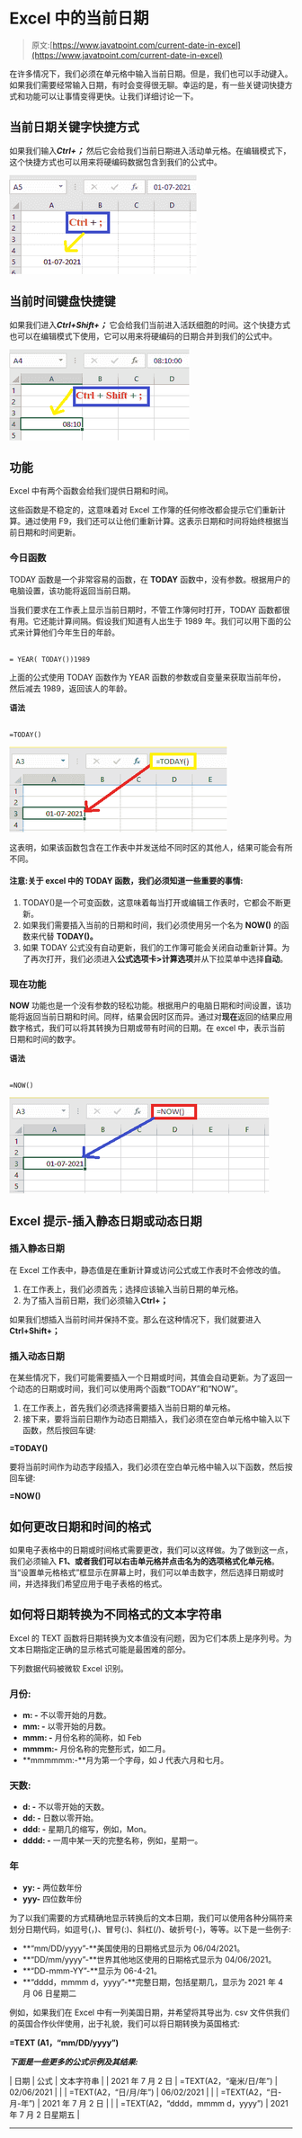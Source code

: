 # Excel 中的当前日期

> 原文:[https://www.javatpoint.com/current-date-in-excel](https://www.javatpoint.com/current-date-in-excel)

在许多情况下，我们必须在单元格中输入当前日期。但是，我们也可以手动键入。如果我们需要经常输入日期，有时会变得很无聊。幸运的是，有一些关键词快捷方式和功能可以让事情变得更快。让我们详细讨论一下。

## 当前日期关键字快捷方式

如果我们输入***Ctrl+；*** 然后它会给我们当前日期进入活动单元格。在编辑模式下，这个快捷方式也可以用来将硬编码数据包含到我们的公式中。

![Current Date in Excel](img/1af5958e822272acd588045578710d1f.png)

## 当前时间键盘快捷键

如果我们进入***Ctrl+Shift+；*** 它会给我们当前进入活跃细胞的时间。这个快捷方式也可以在编辑模式下使用，它可以用来将硬编码的日期合并到我们的公式中。

![Current Date in Excel](img/3e6fd61c0e480b7eb0e316d068f20864.png)

## 功能

Excel 中有两个函数会给我们提供日期和时间。

这些函数是不稳定的，这意味着对 Excel 工作簿的任何修改都会提示它们重新计算。通过使用 F9，我们还可以让他们重新计算。这表示日期和时间将始终根据当前日期和时间更新。

### 今日函数

TODAY 函数是一个非常容易的函数，在 **TODAY** 函数中，没有参数。根据用户的电脑设置，该功能将返回当前日期。

当我们要求在工作表上显示当前日期时，不管工作簿何时打开，TODAY 函数都很有用。它还能计算间隔。假设我们知道有人出生于 1989 年。我们可以用下面的公式来计算他们今年生日的年龄。

```

= YEAR( TODAY())1989

```

上面的公式使用 TODAY 函数作为 YEAR 函数的参数或自变量来获取当前年份，然后减去 1989，返回该人的年龄。

**语法**

```

=TODAY()

```

![Current Date in Excel](img/59b641a215a1ee6a62b6ccff94aeeb06.png)

这表明，如果该函数包含在工作表中并发送给不同时区的其他人，结果可能会有所不同。

#### 注意:关于 excel 中的 TODAY 函数，我们必须知道一些重要的事情:

1.  TODAY()是一个可变函数，这意味着每当打开或编辑工作表时，它都会不断更新。
2.  如果我们需要插入当前的日期和时间，我们必须使用另一个名为 **NOW()** 的函数来代替 **TODAY()。**
3.  如果 TODAY 公式没有自动更新，我们的工作簿可能会关闭自动重新计算。为了再次打开，我们必须进入**公式选项卡>计算选项**并从下拉菜单中选择**自动**。

### 现在功能

**NOW** 功能也是一个没有参数的轻松功能。根据用户的电脑日期和时间设置，该功能将返回当前日期和时间。同样，结果会因时区而异。通过对**现在**返回的结果应用数字格式，我们可以将其转换为日期或带有时间的日期。在 excel 中，表示当前日期和时间的数字。

**语法**

```

=NOW()

```

![Current Date in Excel](img/1144cf440248681082b5786e06b7ec8b.png)

## Excel 提示-插入静态日期或动态日期

### 插入静态日期

在 Excel 工作表中，静态值是在重新计算或访问公式或工作表时不会修改的值。

1.  在工作表上，我们必须首先；选择应该输入当前日期的单元格。
2.  为了插入当前日期，我们必须输入**Ctrl+；**

如果我们想插入当前时间并保持不变。那么在这种情况下，我们就要进入**Ctrl+Shift+；**

### 插入动态日期

在某些情况下，我们可能需要插入一个日期或时间，其值会自动更新。为了返回一个动态的日期或时间，我们可以使用两个函数“TODAY”和“NOW”。

1.  在工作表上，首先我们必须选择需要插入当前日期的单元格。
2.  接下来，要将当前日期作为动态日期插入，我们必须在空白单元格中输入以下函数，然后按回车键:

**=TODAY()**

要将当前时间作为动态字段插入，我们必须在空白单元格中输入以下函数，然后按回车键:

**=NOW()**

## 如何更改日期和时间的格式

如果电子表格中的日期或时间格式需要更改，我们可以这样做。为了做到这一点，我们必须输入 **F1、**或者我们可以右击单元格并点击名为**的选项格式化单元格**。当“设置单元格格式”框显示在屏幕上时，我们可以单击数字，然后选择日期或时间，并选择我们希望应用于电子表格的格式。

## 如何将日期转换为不同格式的文本字符串

Excel 的 TEXT 函数将日期转换为文本值没有问题，因为它们本质上是序列号。为文本日期指定正确的显示格式可能是最困难的部分。

下列数据代码被微软 Excel 识别。

### 月份:

*   **m: -** 不以零开始的月数。
*   **mm: -** 以零开始的月数。
*   **mmm: -** 月份名称的简称，如 Feb
*   **mmmm:-** 月份名称的完整形式，如二月。
*   **mmmmmm:-**月为第一个字母，如 J 代表六月和七月。

### 天数:

*   **d: -** 不以零开始的天数。
*   **dd: -** 日数以零开始。
*   **ddd: -** 星期几的缩写，例如，Mon。
*   **dddd: -** 一周中某一天的完整名称，例如，星期一。

### 年

*   **yy: -** 两位数年份
*   **yyy-** 四位数年份

为了以我们需要的方式精确地显示转换后的文本日期，我们可以使用各种分隔符来划分日期代码，如逗号(，)、冒号(:)、斜杠(/)、破折号(-)，等等。以下是一些例子:

*   **“mm/DD/yyyy”-**美国使用的日期格式显示为 06/04/2021。
*   **“DD/mm/yyyy”-**世界其他地区使用的日期格式显示为 04/06/2021。
*   **“DD-mmm-YY”-**显示为 06-4-21。
*   **“dddd，mmmm d，yyyy”-**完整日期，包括星期几，显示为 2021 年 4 月 06 日星期二

例如，如果我们在 Excel 中有一列美国日期，并希望将其导出为. csv 文件供我们的英国合作伙伴使用，出于礼貌，我们可以将日期转换为英国格式:

**=TEXT (A1，“mm/DD/yyyy”)**

***下面是一些更多的公式示例及其结果:***

| 日期 | 公式 | 文本字符串 |
| 2021 年 7 月 2 日 | =TEXT(A2，“毫米/日/年”) | 02/06/2021 |
|  | =TEXT(A2，“日/月/年”) | 06/02/2021 |
|  | =TEXT(A2，“日-月-年”) | 2021 年 7 月 2 日 |
|  | =TEXT(A2，“dddd，mmmm d，yyyy”) | 2021 年 7 月 2 日星期五 |

* * *